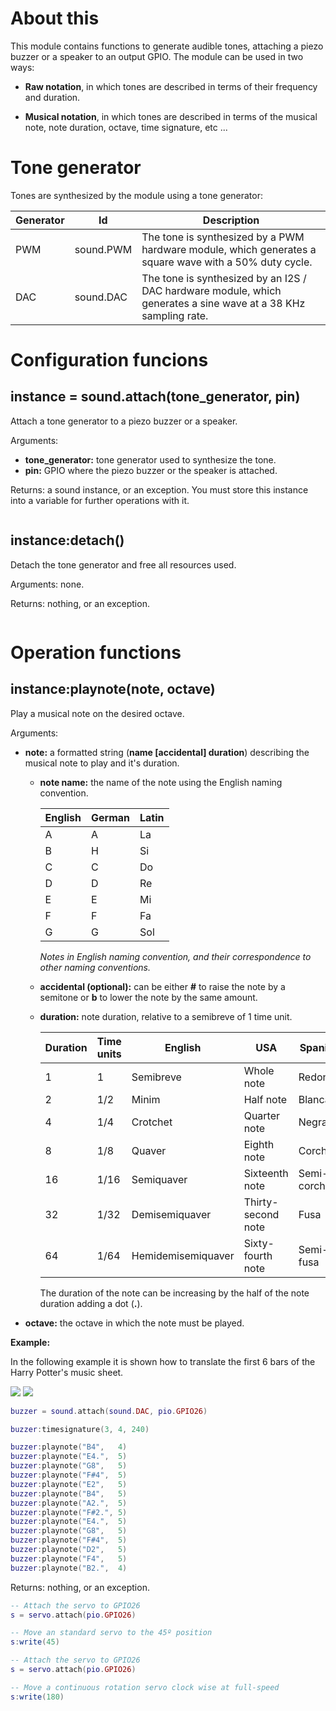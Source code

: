 # About this

This module contains functions to generate audible tones, attaching a piezo buzzer or a speaker to an output GPIO. The module can be used in two ways:

* **Raw notation**, in which tones are described in terms of their frequency and duration.

* **Musical notation**, in which tones are described in terms of the musical note, note duration, octave, time signature, etc ... 

# Tone generator

Tones are synthesized by the module using a tone generator:

| Generator | Id | Description |
|-----------|----|-------------|
| PWM       | sound.PWM | The tone is synthesized by a PWM hardware module, which generates a square wave with a 50% duty cycle. |
| DAC       | sound.DAC | The tone is synthesized by an I2S / DAC hardware module, which generates a sine wave at a 38 KHz sampling rate.|

# Configuration funcions

## instance = sound.attach(tone_generator, pin)

Attach a tone generator to a piezo buzzer or a speaker.

Arguments:

* **tone_generator:** tone generator used to synthesize the tone.
* **pin:** GPIO where the piezo buzzer or the speaker is attached.

Returns: a sound instance, or an exception. You must store this instance into a variable for further operations with it.

```lua
```

## instance:detach()

Detach the tone generator and free all resources used.

Arguments: none.

Returns: nothing, or an exception.

```lua
```

# Operation functions

## instance:playnote(note, octave)

Play a musical note on the desired octave.

Arguments:

* **note:** a formatted string (**name [accidental] duration**) describing the musical note to play and it's duration.

  - **note name:** the name of the note using the English naming convention.

    | English | German | Latin |
    |---|---|----|
    | A | A | La |
    | B | H | Si |
    | C | C | Do |
    | D | D | Re |
    | E | E | Mi |
    | F | F | Fa |
    | G | G | Sol |

    _Notes in English naming convention, and their correspondence to other naming conventions._

  - **accidental (optional):** can be either **#** to raise the note by a semitone or **b** to lower the note by the same amount.

  - **duration:** note duration, relative to a semibreve of 1 time unit.

    | Duration | Time units | English | USA | Spanish | Example |
    |---|-------|----|------------|-|-|
    | 1 | 1 | Semibreve | Whole note | Redonda | ![](http://git.whitecatboard.org/semibrev.gif) |
    | 2 | 1/2 | Minim | Half note | Blanca | ![](http://git.whitecatboard.org/minim.gif) |
    | 4 | 1/4 | Crotchet | Quarter note | Negra | ![](http://git.whitecatboard.org/crotchet.gif) |
    | 8 | 1/8 | Quaver | Eighth note | Corchea | ![](http://git.whitecatboard.org/quaver.gif) |
    | 16 | 1/16 | Semiquaver | Sixteenth note | Semi-corchea | ![](http://git.whitecatboard.org/semiquav.gif) |
    | 32 | 1/32 | Demisemiquaver | Thirty-second note | Fusa | ![](http://git.whitecatboard.org/demisemi.gif) |
    | 64 | 1/64 | Hemidemisemiquaver | Sixty-fourth note | Semi-fusa | ![](http://git.whitecatboard.org/hemidemi.gif) |

    The duration of the note can be increasing by the half of the note duration adding a dot (**.**).

* **octave:** the octave in which the note must be played.

**Example:**

In the following example it is shown how to translate the first 6 bars of the Harry Potter's music sheet.

![](http://git.whitecatboard.org/harry1.gif)
![](http://git.whitecatboard.org/harry2.gif)

```lua
buzzer = sound.attach(sound.DAC, pio.GPIO26)

buzzer:timesignature(3, 4, 240)

buzzer:playnote("B4",   4)
buzzer:playnote("E4.",  5)
buzzer:playnote("G8",   5)
buzzer:playnote("F#4",  5)
buzzer:playnote("E2",   5)
buzzer:playnote("B4",   5)
buzzer:playnote("A2.",  5)
buzzer:playnote("F#2.", 5)
buzzer:playnote("E4.",  5)
buzzer:playnote("G8",   5)
buzzer:playnote("F#4",  5)
buzzer:playnote("D2",   5)
buzzer:playnote("F4",   5)
buzzer:playnote("B2.",  4)
```

Returns: nothing, or an exception.

```lua
-- Attach the servo to GPIO26
s = servo.attach(pio.GPIO26)

-- Move an standard servo to the 45º position
s:write(45)
```

```lua
-- Attach the servo to GPIO26
s = servo.attach(pio.GPIO26)

-- Move a continuous rotation servo clock wise at full-speed
s:write(180)
```

